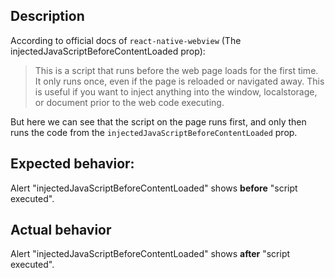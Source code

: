 ## Description

According to official docs of `react-native-webview` (The injectedJavaScriptBeforeContentLoaded prop):

> This is a script that runs before the web page loads for the first time. It only runs once, even if the page is reloaded or navigated away. This is useful if you want to inject anything into the window, localstorage, or document prior to the web code executing.

But here we can see that the script on the page runs first, and only then runs the code from the `injectedJavaScriptBeforeContentLoaded` prop.

## Expected behavior:

Alert "injectedJavaScriptBeforeContentLoaded" shows **before** "script executed".

## Actual behavior

Alert "injectedJavaScriptBeforeContentLoaded" shows **after** "script executed".